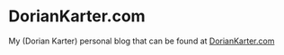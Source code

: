 # DorianKarter.com

My (Dorian Karter) personal blog that can be found at
[DorianKarter.com](https://doriankarter.com)
